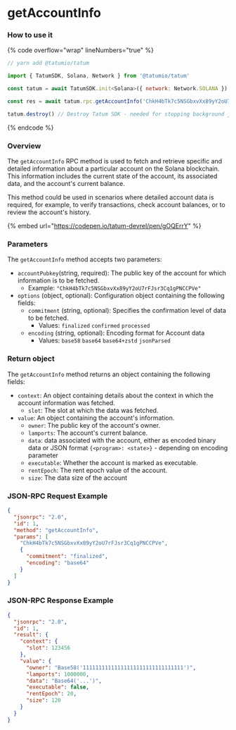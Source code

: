 # getAccountInfo

### How to use it

{% code overflow="wrap" lineNumbers="true" %}
```javascript
// yarn add @tatumio/tatum

import { TatumSDK, Solana, Network } from '@tatumio/tatum'

const tatum = await TatumSDK.init<Solana>({ network: Network.SOLANA })

const res = await tatum.rpc.getAccountInfo('ChkH4bTk7c5NSGbxvXx89yY2oU7rFJsr3Cq1gPNCCPVe')

tatum.destroy() // Destroy Tatum SDK - needed for stopping background jobs
```
{% endcode %}

### Overview

The `getAccountInfo` RPC method is used to fetch and retrieve specific and detailed information about a particular account on the Solana blockchain. This information includes the current state of the account, its associated data, and the account's current balance.

This method could be used in scenarios where detailed account data is required, for example, to verify transactions, check account balances, or to review the account's history.

{% embed url="https://codepen.io/tatum-devrel/pen/gOQErrY" %}

### Parameters

The `getAccountInfo` method accepts two parameters:

* `accountPubkey`(string, required): The public key of the account for which information is to be fetched.
  * Example: `"ChkH4bTk7c5NSGbxvXx89yY2oU7rFJsr3Cq1gPNCCPVe"`
* `options` (object, optional): Configuration object containing the following fields:
  * `commitment` (string, optional): Specifies the confirmation level of data to be fetched.
    * Values: `finalized` `confirmed` `processed`
  * `encoding` (string, optional): Encoding format for Account data
    * Values: `base58` `base64` `base64+zstd` `jsonParsed`

### Return object

The `getAccountInfo` method returns an object containing the following fields:

* `context`: An object containing details about the context in which the account information was fetched.
  * `slot`: The slot at which the data was fetched.
* `value`: An object containing the account's information.
  * `owner`: The public key of the account's owner.
  * `lamports`: The account's current balance.
  * `data`: data associated with the account, either as encoded binary data or JSON format `{<program>: <state>}` - depending on encoding parameter
  * `executable`: Whether the account is marked as executable.
  * `rentEpoch`: The rent epoch value of the account.
  * `size`: The data size of the account

### JSON-RPC Request Example

```json
{
  "jsonrpc": "2.0",
  "id": 1,
  "method": "getAccountInfo",
  "params": [
    "ChkH4bTk7c5NSGbxvXx89yY2oU7rFJsr3Cq1gPNCCPVe",
    {
      "commitment": "finalized",
      "encoding": "base64"
    }
  ]
}
```

### JSON-RPC Response Example

```json
{
  "jsonrpc": "2.0",
  "id": 1,
  "result": {
    "context": {
      "slot": 123456
    },
    "value": {
      "owner": "Base58('11111111111111111111111111111111')",
      "lamports": 1000000,
      "data": "Base64('...')",
      "executable": false,
      "rentEpoch": 20,
      "size": 120
    }
  }
}
```

